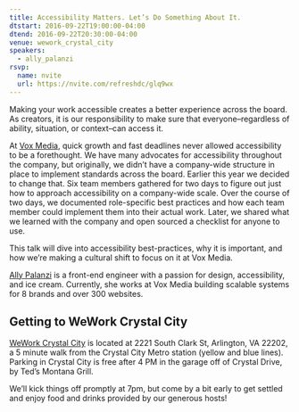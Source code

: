 ```yaml
---
title: Accessibility Matters. Let’s Do Something About It.
dtstart: 2016-09-22T19:00:00-04:00
dtend: 2016-09-22T20:30:00-04:00
venue: wework_crystal_city
speakers:
  - ally_palanzi
rsvp:
  name: nvite
  url: https://nvite.com/refreshdc/glq9wx
---
```


Making your work accessible creates a better experience across the board. As creators, it is our responsibility to make sure that everyone–regardless of ability, situation, or context–can access it.

At [Vox Media](http://www.voxmedia.com/pages/about-vox-media), quick growth and fast deadlines never allowed accessibility to be a forethought. We have many advocates for accessibility throughout the company, but originally, we didn’t have a company-wide structure in place to implement standards across the board. Earlier this year we decided to change that. Six team members gathered for two days to figure out just how to approach accessibility on a company-wide scale. Over the course of two days, we documented role-specific best practices and how each team member could implement them into their actual work. Later, we shared what we learned with the company and open sourced a checklist for anyone to use.

This talk will dive into accessibility best-practices, why it is important, and how we’re making a cultural shift to focus on it at Vox Media.

[Ally Palanzi](http://allypalanzi.com) is a front-end engineer with a passion for design, accessibility, and ice cream. Currently, she works at Vox Media building scalable systems for 8 brands and over 300 websites.

## Getting to WeWork Crystal City

[WeWork Crystal City](https://www.wework.com/locations/washington-d-c/crystal-city) is located at 2221 South Clark St, Arlington, VA 22202, a 5 minute walk from the Crystal City Metro station (yellow and blue lines). Parking in Crystal City is free after 4 PM in the garage off of Crystal Drive, by Ted’s Montana Grill.

We’ll kick things off promptly at 7pm, but come by a bit early to get settled and enjoy food and drinks provided by our generous hosts!
